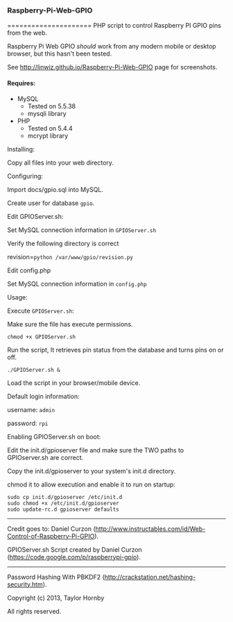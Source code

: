 <h3>Raspberry-Pi-Web-GPIO</h3>
=====================
PHP script to control Raspberry PI GPIO pins from the web.

Raspberry Pi Web GPIO _should_ work from any modern mobile or desktop browser, but this hasn't been tested.

See http://linwiz.github.io/Raspberry-Pi-Web-GPIO page for screenshots.

<h4>Requires:</h4>
<ul>
  <li>MySQL
    <ul>
    <li>Tested on 5.5.38</li>
    <li>mysqli library</li>
    </ul>
  </li>
  <li>PHP
    <ul>
    <li>Tested on 5.4.4</li>
    <li>mcrypt library</li>
    </ul>
  </li>
</ul>

Installing:

Copy all files into your web directory.


Configuring:

Import docs/gpio.sql into MySQL.

Create user for database `gpio`.

Edit GPIOServer.sh:

Set MySQL connection information in `GPIOServer.sh`

Verify the following directory is correct

revision=`python /var/www/gpio/revision.py`


Edit config.php

Set MySQL connection information in `config.php`


Usage:

Execute `GPIOServer.sh`:

Make sure the file has execute permissions.

```
chmod +x GPIOServer.sh
```
		
Run the script, It retrieves pin status from the database and turns pins on or off.

```
./GPIOServer.sh &
```

Load the script in your browser/mobile device.

Default login information:

username: `admin`

password: `rpi`



Enabling GPIOServer.sh on boot:

Edit the init.d/gpioserver file and make sure the TWO paths to GPIOserver.sh are correct.

Copy the init.d/gpioserver to your system's init.d directory.

chmod it to allow execution and enable it to run on startup:

```
sudo cp init.d/gpioserver /etc/init.d
sudo chmod +x /etc/init.d/gpioserver
sudo update-rc.d gpioserver defaults
```

-----------

Credit goes to: Daniel Curzon (http://www.instructables.com/id/Web-Control-of-Raspberry-Pi-GPIO).

GPIOServer.sh Script created by Daniel Curzon (https://code.google.com/p/raspberrypi-gpio).

-----------
	
Password Hashing With PBKDF2 (http://crackstation.net/hashing-security.htm).

Copyright (c) 2013, Taylor Hornby

All rights reserved.
